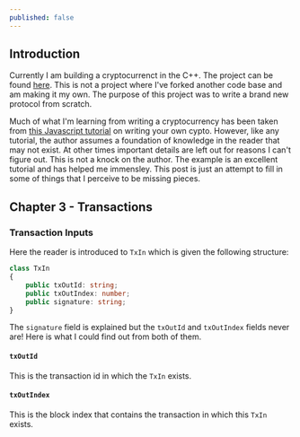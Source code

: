 ```yaml
---
published: false
---
```

## Introduction

Currently I am building a cryptocurrenct in the C++. The project can be found [here](https://github.com/zethon/Ash). This is not a project where I've forked another code base and am making it my own. The purpose of this project was to write a brand new protocol from scratch. 

Much of what I'm learning from writing a cryptocurrency has been taken from [this Javascript tutorial](https://lhartikk.github.io/) on writing your own cypto. However, like any tutorial, the author assumes a foundation of knowledge in the reader that may not exist. At other times important details are left out for reasons I can't figure out. This is not a knock on the author. The example is an excellent tutorial and has helped me immensley. This post is just an attempt to fill in some of things that I perceive to be missing pieces.

## Chapter 3 - Transactions

### Transaction Inputs

Here the reader is introduced to `TxIn` which is given the following structure:

```typescript
class TxIn 
{
    public txOutId: string;
    public txOutIndex: number;
    public signature: string;
}
```

The `signature` field is explained but the `txOutId` and `txOutIndex` fields never are! Here is what I could find out from both of them.

#### `txOutId`

This is the transaction id in which the `TxIn` exists. 

#### `txOutIndex`

This is the block index that contains the transaction in which this `TxIn` exists.


